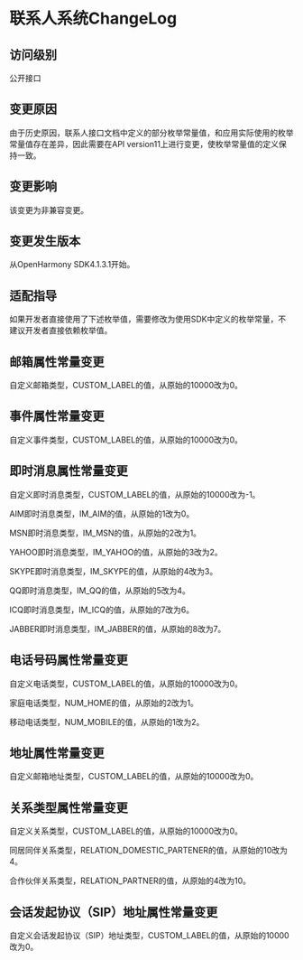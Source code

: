 # 联系人系统ChangeLog

## 访问级别

公开接口

## 变更原因

由于历史原因，联系人接口文档中定义的部分枚举常量值，和应用实际使用的枚举常量值存在差异，因此需要在API version11上进行变更，使枚举常量值的定义保持一致。

## 变更影响

该变更为非兼容变更。

## 变更发生版本

从OpenHarmony SDK4.1.3.1开始。

## 适配指导

如果开发者直接使用了下述枚举值，需要修改为使用SDK中定义的枚举常量，不建议开发者直接依赖枚举值。

## 邮箱属性常量变更

自定义邮箱类型，CUSTOM_LABEL的值，从原始的10000改为0。

## 事件属性常量变更

自定义事件类型，CUSTOM_LABEL的值，从原始的10000改为0。

## 即时消息属性常量变更

自定义即时消息类型，CUSTOM_LABEL的值，从原始的10000改为-1。

AIM即时消息类型，IM_AIM的值，从原始的1改为0。

MSN即时消息类型，IM_MSN的值，从原始的2改为1。

YAHOO即时消息类型，IM_YAHOO的值，从原始的3改为2。

SKYPE即时消息类型，IM_SKYPE的值，从原始的4改为3。

QQ即时消息类型，IM_QQ的值，从原始的5改为4。

ICQ即时消息类型，IM_ICQ的值，从原始的7改为6。

JABBER即时消息类型，IM_JABBER的值，从原始的8改为7。

## 电话号码属性常量变更

自定义电话类型，CUSTOM_LABEL的值，从原始的10000改为0。

家庭电话类型，NUM_HOME的值，从原始的2改为1。

移动电话类型，NUM_MOBILE的值，从原始的1改为2。

## 地址属性常量变更

自定义邮箱地址类型，CUSTOM_LABEL的值，从原始的10000改为0。

## 关系类型属性常量变更

自定义关系类型，CUSTOM_LABEL的值，从原始的10000改为0。

同居同伴关系类型，RELATION_DOMESTIC_PARTENER的值，从原始的10改为4。

合作伙伴关系类型，RELATION_PARTNER的值，从原始的4改为10。

## 会话发起协议（SIP）地址属性常量变更

自定义会话发起协议（SIP）地址类型，CUSTOM_LABEL的值，从原始的10000改为0。